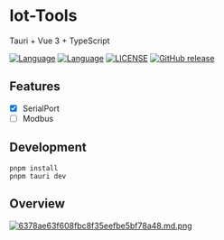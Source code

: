 # Iot-Tools
Tauri + Vue 3 + TypeScript

[![Language](https://img.shields.io/badge/Language-Rust-black.svg)](https://www.rust-lang.org)
[![Language](https://img.shields.io/badge/Language-Vue-greendark.svg)](https://vuejs.org)
[![LICENSE](https://img.shields.io/github/license/SShnoodles/iot-tools.svg)](https://github.com/SShnoodles/iot-tools/blob/main/LICENSE)
[![GitHub release](https://img.shields.io/github/tag/SShnoodles/iot-tools.svg?label=release)](https://github.com/SShnoodles/iot-tools/releases)

## Features
* [x] SerialPort
* [ ] Modbus

## Development
```shell
pnpm install
pnpm tauri dev
```

## Overview
[![6378ae63f608fbc8f35eefbe5bf78a48.md.png](https://s1.imagehub.cc/images/2024/04/23/6378ae63f608fbc8f35eefbe5bf78a48.md.png)](https://www.imagehub.cc/image/brCHhJ)

